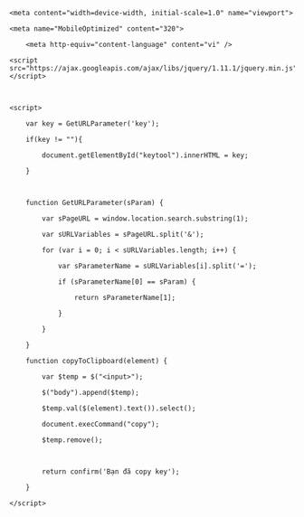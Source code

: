 <!DOCTYPE HTML>

<html>

<head>

   <meta http-equiv="content-type" content="text/html" />

   <meta name="author" content="Quyet" />

   <title>Web Key Free</title>

   <meta charset="utf-8">

    <meta content="width=device-width, initial-scale=1.0" name="viewport">

    <meta name="MobileOptimized" content="320">

        <meta http-equiv="content-language" content="vi" />

<meta name="copyright" content="Nguyễn Thế Quyết" />

<meta name="author" content="Nguyễn Thế Quyết" />

<meta name="robots" content="index, follow" />

<meta name="revisit-after" content="1 days" />

<meta http-equiv="content-language" content="vi" />

<meta property="og:type" content="website" />

<style>

    body { width:100%;

    height: 100%;

    background-image: url("background.jpg");

    background-position: center;

    background-size: 100% 100%;

    background-repeat: no-repeat;}



    

</head>



<body>

    

    <h1 style="color: rgb(204, 199, 221)" style = "font-family:Arial, Helvetica, sans-serif"></h1style>                              Web Và Tool Thuộc Quyền Của NQH 5.0 (Nguyễn Quang Huy)</h1>

    <h2 class="text-white mb-4"><span style="color: rgb(204, 199, 221)" class="d-block" style = "font-family:'Trebuchet MS', 'Lucida Sans Unicode', 'Lucida Grande', 'Lucida Sans', Arial, sans-serif">                Chúc Mừng Bạn Đã Vượt Key Thành Công!!!</span></h2>

    <h2 class="text-white mb-4"><span style="color: rgb(204, 199, 221)" class="d-block">                Cảm Ơn Bạn Đã Sử Dụng Tool Của Chúng Tôi Chúc Các Bạn Sử Dụng Tool Vui Vẻ</span></h2>

    <br>

    <br>

    <br>

    <br>

    <br>

    <br>

    <br>

    <br>

    <br>

    <br>

    <br>

    <br>

    <br>

    <br>

    <br>

    <br>

    <br>

    <br>

    <br>

    <br>

    <br>

    <br>

    <br>



 





  <div class="form">

        <div>

            <h3 style="color: rgb(204, 199, 221)" align="center">CLICK VÀO Ô BÊN DƯỚI SẼ TỰ ĐỘNG SAO CHÉP KEY</h3><div><br /></div>

            <p>

                <button class="button" name="submit" onclick="copyToClipboard('#keytool')" type="submit">

                    <span id="keytool">BẠN CHƯA LẤY KEY</span>

                </button>

            </p>

        </div>

    </div>

    

<style>

.button {

    background-color: #4c56af;

    width: 100%;

    border: none;

    color: white;

    padding: 15px 32px;

    text-align: center;

    text-decoration: none;

    display: inline-block;

    font-size: 16px;

    border-radius: 15px;

    box-shadow: 2px 2px 20px rgba(0, 0, 0, 0.25),

            2px 2px 2px rgba(0, 0, 0, 0.25),

            inset 2px 2px 4px rgba(255, 255, 255, 0.5),

            inset 2px 2px 6px rgba(255, 255, 255, 0.2),

            inset -1px -1px 6px rgba(218, 218, 218, 0.75);

}

</style>    



    <script src="https://ajax.googleapis.com/ajax/libs/jquery/1.11.1/jquery.min.js"></script>

  

    <script>

      	var key = GetURLParameter('key');

      	if(key != ""){

	        document.getElementById("keytool").innerHTML = key;

        }

      

        function GetURLParameter(sParam) {

            var sPageURL = window.location.search.substring(1);

            var sURLVariables = sPageURL.split('&');

            for (var i = 0; i < sURLVariables.length; i++) {

                var sParameterName = sURLVariables[i].split('=');

                if (sParameterName[0] == sParam) {

                    return sParameterName[1];

                }

            }

        }

        function copyToClipboard(element) {

            var $temp = $("<input>");

            $("body").append($temp);

            $temp.val($(element).text()).select();

            document.execCommand("copy");

            $temp.remove();

            

            return confirm('Bạn đã copy key');

        }

    </script>

</body>

</html>
